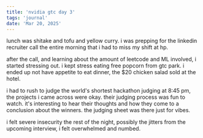 ```yaml
---
title: 'nvidia gtc day 3'
tags: 'journal'
date: 'Mar 20, 2025'
---
```


lunch was shitake and tofu and yellow curry. i was prepping for the linkedin recruiter call the entire morning that i had to miss my shift at hp.

after the call, and learning about the amount of leetcode and ML involved, i started stressing out. i kept stress eating free popcorn from gtc park. i ended up not have appetite to eat dinner, the $20 chicken salad sold at the hotel.

i had to rush to judge the world's shortest hackathon judging at 8:45 pm, the projects i came across were okay. their judging process was fun to watch. it's interesting to hear their thoughts and how they come to a conclusion about the winners. the judging sheet was there just for vibes.

i felt severe insecurity the rest of the night, possibly the jitters from the upcoming interview, i felt overwhelmed and numbed.

